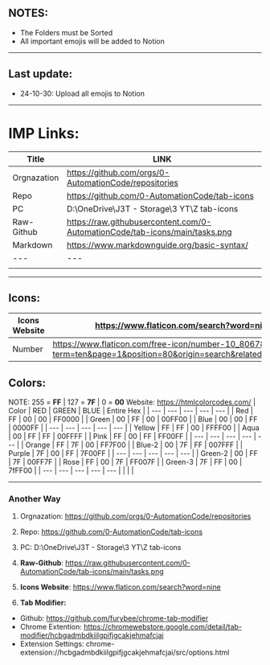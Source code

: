 ## NOTES:
- The Folders must be Sorted
- All important emojis will be added to Notion

---

## Last update:
- 24-10-30: Upload all emojis to Notion  

---


# IMP Links:
| Title | LINK |
| --- | --- |
| Orgnazation | https://github.com/orgs/0-AutomationCode/repositories |
| Repo | https://github.com/0-AutomationCode/tab-icons |
| PC | D:\OneDrive\J3T - Storage\3 YT\Z tab-icons |
| Raw-Github | https://raw.githubusercontent.com/0-AutomationCode/tab-icons/main/tasks.png |
| Markdown | https://www.markdownguide.org/basic-syntax/ |
| --- | --- | --- | --- |
|  |  |

---

## Icons:
| Icons Website | https://www.flaticon.com/search?word=nine |
| --- | --- |
| Number | https://www.flaticon.com/free-icon/number-10_8067865?term=ten&page=1&position=80&origin=search&related_id=8067865 |


## Colors:
NOTE: 255 = **FF** | 127 = **7F** | 0 = **00** 
Website: https://htmlcolorcodes.com/
| Color | RED | GREEN | BLUE | Entire Hex | 
| --- | --- | --- | --- | --- |
| Red | FF | 00 | 00 | FF0000 |
| Green | 00 | FF | 00 | 00FF00 |
| Blue | 00 | 00 | FF | 0000FF |
| --- | --- | --- | --- | --- |
| Yellow | FF | FF | 00 | FFFF00 |
| Aqua | 00 | FF | FF | 00FFFF |
| Pink | FF | 00 | FF | FF00FF |
| --- | --- | --- | --- | --- |
| Orange | FF | 7F | 00 | FF7F00 |
| Blue-2 | 00 | 7F | FF | 007FFF |
| Purple | 7F | 00 | FF | 7F00FF |
| --- | --- | --- | --- | --- |
| Green-2 | 00 | FF | 7F | 00FF7F |
| Rose | FF | 00 | 7F | FF007F |
| Green-3 | 7F | FF | 00 | 7fFF00 |
| --- | --- | --- | --- | --- |
|  |  |

---

### Another Way
1. Orgnazation: https://github.com/orgs/0-AutomationCode/repositories

1. Repo: https://github.com/0-AutomationCode/tab-icons

1. PC: D:\OneDrive\J3T - Storage\3 YT\Z tab-icons

1. **Raw-Github**: https://raw.githubusercontent.com/0-AutomationCode/tab-icons/main/tasks.png

1. **Icons Website**: https://www.flaticon.com/search?word=nine

1. **Tab Modifier:**
  - Github: https://github.com/furybee/chrome-tab-modifier
  - Chrome Extention: https://chromewebstore.google.com/detail/tab-modifier/hcbgadmbdkiilgpifjgcakjehmafcjai
  - Extension Settings: chrome-extension://hcbgadmbdkiilgpifjgcakjehmafcjai/src/options.html
